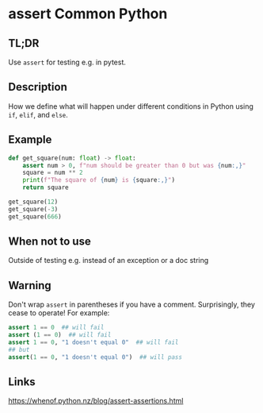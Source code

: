 assert <a class="status common">Common Python</a>
======

TL;DR
-----

Use `assert` for testing e.g. in pytest.

Description
-----------

How we define what will happen under different conditions in Python using `if`, `elif`, and `else`.

Example
-------

```python
def get_square(num: float) -> float:
    assert num > 0, f"num should be greater than 0 but was {num:,}"
    square = num ** 2
    print(f"The square of {num} is {square:,}")
    return square

get_square(12)
get_square(-3)
get_square(666)
```

When not to use
---------------

Outside of testing e.g. instead of an exception or a doc string

Warning
-------
Don't wrap `assert` in parentheses if you have a comment. Surprisingly, they cease to operate! For example:

```python
assert 1 == 0  ## will fail
assert (1 == 0)  ## will fail
assert 1 == 0, "1 doesn't equal 0"  ## will fail
## but
assert(1 == 0, "1 doesn't equal 0")  ## will pass
```

Links
-----

https://whenof.python.nz/blog/assert-assertions.html
